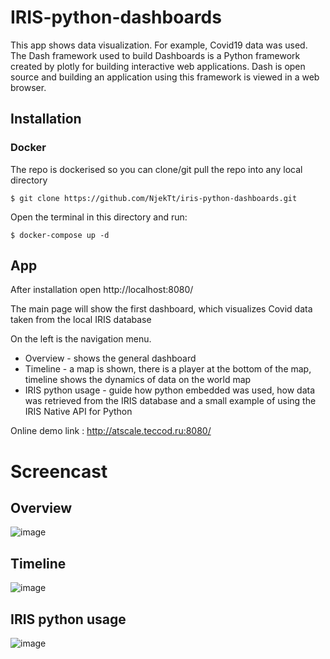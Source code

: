 # IRIS-python-dashboards

This app shows data visualization. For example, Covid19 data was used. The Dash framework used to build Dashboards is a Python framework created by plotly for building interactive web applications. Dash is open source and building an application using this framework is viewed in a web browser.

## Installation

### Docker
The repo is dockerised so you can  clone/git pull the repo into any local directory

```
$ git clone https://github.com/NjekTt/iris-python-dashboards.git
```

Open the terminal in this directory and run:

```
$ docker-compose up -d
```

## App

After installation open http://localhost:8080/

The main page will show the first dashboard, which visualizes Covid data taken from the local IRIS database

On the left is the navigation menu.

- Overview - shows the general dashboard
- Timeline - a map is shown, there is a player at the bottom of the map, timeline shows the dynamics of data on the world map
- IRIS python usage - guide how python embedded was used, how data was retrieved from the IRIS database and a small example of using the IRIS Native API for Python

Online demo link : http://atscale.teccod.ru:8080/

# Screencast

## Overview

![image](https://user-images.githubusercontent.com/47400570/154855794-b573bc8a-5078-402c-aac9-e3adb55bb5a7.png)

## Timeline

![image](https://user-images.githubusercontent.com/47400570/154858243-fb1e714d-b18d-4245-a52b-aa0e7b660c50.png)

## IRIS python usage

![image](https://user-images.githubusercontent.com/47400570/154858265-665dfe69-2742-4e8b-852c-0fc9af121040.png)

